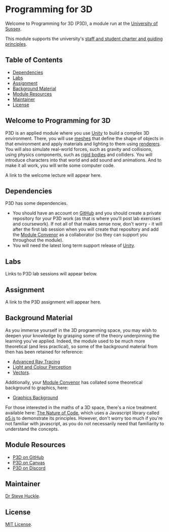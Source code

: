 # Programming for 3D

Welcome to Programming for 3D (P3D), a module run at the [University of Sussex](https://www.sussex.ac.uk/).

This module supports the university's [staff and student charter and guiding principles](/docs/staffStudentCharter.pdf).

## Table of Contents

- [Dependencies](#dependencies)
- [Labs](#labs)
- [Assignment](#assignment)
- [Background Material](#background-material)
- [Module Resources](#module-resources)
- [Maintainer](#maintainer)
- [License](#license)

## Welcome to Programming for 3D

P3D is an applied module where you use [Unity](https://unity.com/) to build a complex 3D environment. There, you will use [meshes](https://en.wikipedia.org/wiki/Polygon_mesh) that define the shape of objects in that environment and apply materials and lighting to them using [renderers](https://en.wikipedia.org/wiki/Rendering_(computer_graphics)). You will also simulate real-world forces, such as gravity and collisions, using physics components, such as [rigid bodies](https://en.wikipedia.org/wiki/Rigid_body) and colliders. You will introduce characters into that world and add sound and animations. And to make it all work, you will write some computer code.

A link to the welcome lecture will appear here.

## Dependencies

P3D has some dependencies.

- You should have an account on [GitHub](https://github.com/) and you should create a private repository for your P3D work (as that is where you'll post lab exercises and coursework). If not all of that makes sense now, don't worry - it will after the first lab session when you will create that repository and add the [Module Convenor](#maintainer) as a collaborator (so they can support you throughout the module).
- You will need the latest long term support release of [Unity](https://unity3d.com/unity/qa/lts-releases).

## Labs

Links to P3D lab sessions will appear below.

## Assignment

A link to the P3D assignment will appear here.

## Background Material

As you immerse yourself in the 3D programming space, you may wish to deepen your knowledge by grasping some of the theory underpinning the learning you've applied. Indeed, the module used to be much more theoretical (and less practical), so some of the background material from then has been retained for reference:

- [Advanced Ray Tracing](./docs/advancedRayTracing.pdf)
- [Light and Colour Perception](./docs/lightAndColourPerception.pdf)
- [Vectors](./docs/vectors.pdf).

Additionally, your [Module Convenor](#maintainer) has collated some theoretical background to graphics, here:

- [Graphics Background](./docs/graphicsBackground.md)

For those interested in the maths of a 3D space, there's a nice treatment available here: [The Nature of Code](https://natureofcode.com/), which uses a Javascript library called [p5.js](https://p5js.org/) to demonstrate its principles. However, don't worry too much if you're not familiar with javascript, as you do not necessarily need that familiarity to understand the concepts.

## Module Resources

- [P3D on GitHub](https://github.com/glowkeeper/P3D)
- [P3D on Canvas](https://canvas.sussex.ac.uk/courses/23340)
- [P3D on Discord](https://discord.com/invite/PutHQRGkPA)

## Maintainer

[Dr Steve Huckle](https://glowkeeper.github.io/).

## License

[MIT License](LICENSE).
